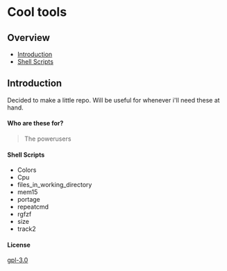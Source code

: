 # Cool tools

## Overview 

- [Introduction](#introduction)
- [Shell Scripts](#shell-scripts)

## Introduction

Decided to make a little repo. Will be useful for whenever i'll need these at
hand.

#### Who are these for?
> The powerusers

#### Shell Scripts

- Colors
- Cpu
- files_in_working_directory
- mem15
- portage
- repeatcmd
- rgfzf
- size
- track2


#### License

[gpl-3.0](LICENSE.md)
